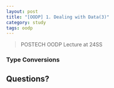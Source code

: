 ```yaml
---
layout: post
title: "[OODP] 1. Dealing with Data(3)"
category: study
tags: oodp
---
```


> POSTECH OODP Lecture at 24SS

### Type Conversions


<!--more-->





## Questions?


<!-- Links -->
